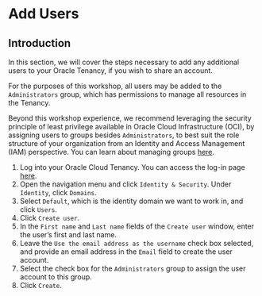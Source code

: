 # Add Users


## Introduction
In this section, we will cover the steps necessary to add any additional users to your Oracle Tenancy, if you wish to share an account.

For the purposes of this workshop, all users may be added to the `Administrators` group, which has permissions to manage all resources in the Tenancy.

Beyond this workshop experience, we recommend leveraging the security principle of least privilege available in Oracle Cloud Infrastructure (OCI), by assigning users to groups besides `Administrators`, to best suit the role structure of your organization from an Identity and Access Management (IAM) perspective. You can learn about managing groups [here](https://docs.oracle.com/en-us/iaas/Content/Identity/groups/managinggroups.htm).

1. Log into your Oracle Cloud Tenancy. You can access the log-in page [here](https://www.oracle.com/cloud/sign-in.html). 
2. Open the navigation menu and click `Identity & Security`. Under `Identity`, click `Domains`.
3. Select `Default`, which is the identity domain we want to work in, and click `Users`.
4. Click `Create user`.
5. In the `First name` and `Last name` fields of the `Create user` window, enter the user’s first and last name.
6. Leave the `Use the email address as the username` check box selected, and provide an email address in the `Email` field to create the user account.
7. Select the check box for the `Administrators` group to assign the user account to this group.
8. Click `Create`.
